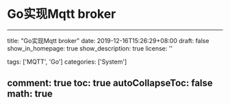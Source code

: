 # Go实现Mqtt broker

---
title: "Go实现Mqtt broker"
date: 2019-12-16T15:26:29+08:00
draft: false
show_in_homepage: true
show_description: true
license: ''

tags: ['MQTT', 'Go']
categories: ['System']

comment: true
toc: true
autoCollapseToc: false
math: true
---
